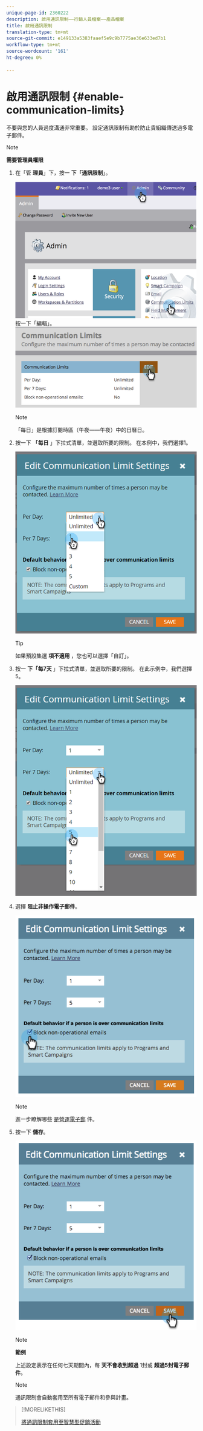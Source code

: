 ```yaml
---
unique-page-id: 2360222
description: 啟用通訊限制——行銷人員檔案——產品檔案
title: 啟用通訊限制
translation-type: tm+mt
source-git-commit: e149133a5383faaef5e9c9b7775ae36e633ed7b1
workflow-type: tm+mt
source-wordcount: '161'
ht-degree: 0%

---
```



# 啟用通訊限制 {#enable-communication-limits}

不要與您的人員過度溝通非常重要。 設定通訊限制有助於防止貴組織傳送過多電子郵件。

>[!NOTE]
>
>**需要管理員權限**

1. 在「管 **理員**」下，按一 **下「通訊限制**」。

   ![](assets/image2014-9-18-15-3a53-3a37.png)
按一下「編輯」。
   ![](assets/image2014-9-18-15-3a53-3a47.png)

   >[!NOTE]
   >
   >
   >「每日」是根據訂閱時區（午夜——午夜）中的日曆日。

1. 按一下 **「每日** 」下拉式清單，並選取所要的限制。 在本例中，我們選擇1。

   ![](assets/three.png)

   >[!TIP]
   >
   >如果預設集選 **項不適用** ，您也可以選擇「自訂」。

1. 按一 **下「每7天** 」下拉式清單，並選取所要的限制。 在此示例中，我們選擇5。

   ![](assets/four.png)

1. 選擇 **阻止非操作電子郵件**。

   ![](assets/five.png)

   >[!NOTE]
   >
   >進一步瞭解哪些 [是營運電子郵](http://docs.marketo.com/display/DOCS/Make+an+Email+Operational) 件。

1. 按一下 **儲存**。

   ![](assets/six.png)

   >[!NOTE]
   >
   >**範例**
   >
   >
   >上述設定表示在任何七天期間內，每 **天不會收到超過** 1封或 **超過5封電子郵件**。

   >[!NOTE]
   >
   >
   >通訊限制會自動套用至所有電子郵件和參與計畫。

>[!MORELIKETHIS]
>
>[將通訊限制套用至智慧型促銷活動](../../../product-docs/core-marketo-concepts/smart-campaigns/using-smart-campaigns/apply-communication-limits-to-smart-campaign.md)

